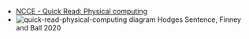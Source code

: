 
* [NCCE - Quick Read: Physical computing](https://blog.teachcomputing.org/quick-read-physical-computing/)
* ![quick-read-physical-computing diagram](https://blog.teachcomputing.org/content/images/2021/09/QR_16_Diagram_A.png) Hodges Sentence, Finney and Ball 2020